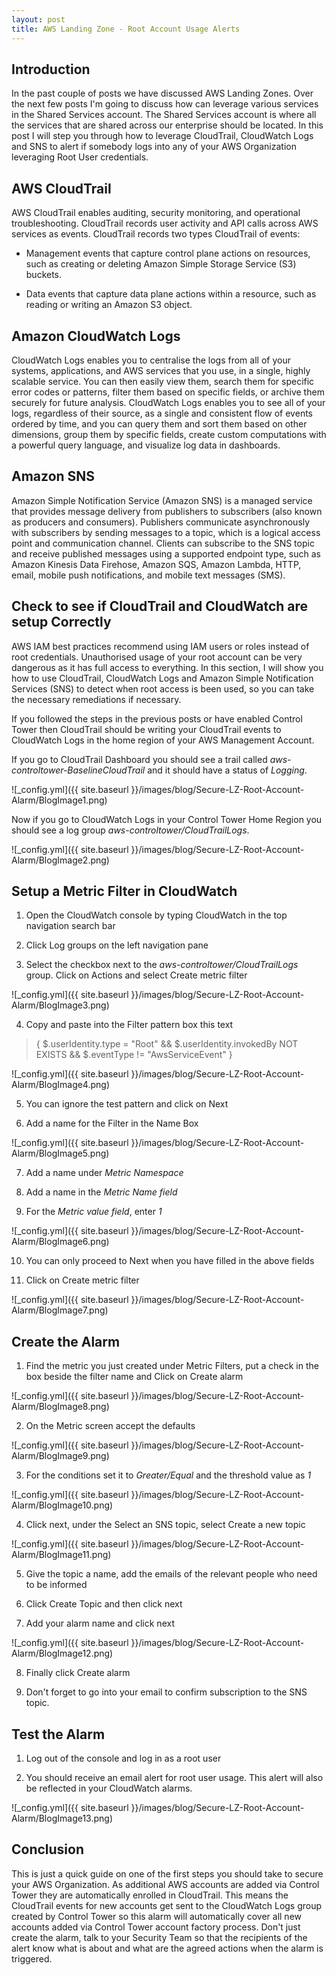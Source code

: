 ```yaml
---
layout: post
title: AWS Landing Zone - Root Account Usage Alerts
---
```


## Introduction ##

In the past couple of posts we have discussed AWS Landing Zones. Over the next few posts I'm going to discuss how can leverage various services in the Shared Services account. The Shared Services account is where all the services that are shared across our enterprise should be located. In this post I will step you through how to leverage CloudTrail, CloudWatch Logs and SNS to alert if somebody logs into any of your AWS Organization leveraging Root User credentials.


## AWS CloudTrail ##

AWS CloudTrail enables auditing, security monitoring, and operational troubleshooting. CloudTrail records user activity and API calls across AWS services as events. CloudTrail records two types CloudTrail of events:

- Management events that capture control plane actions on resources, such as creating or deleting Amazon Simple Storage Service (S3) buckets.

- Data events that capture data plane actions within a resource, such as reading or writing an Amazon S3 object.

## Amazon CloudWatch Logs ##

CloudWatch Logs enables you to centralise the logs from all of your systems, applications, and AWS services that you use, in a single, highly scalable service. You can then easily view them, search them for specific error codes or patterns, filter them based on specific fields, or archive them securely for future analysis. CloudWatch Logs enables you to see all of your logs, regardless of their source, as a single and consistent flow of events ordered by time, and you can query them and sort them based on other dimensions, group them by specific fields, create custom computations with a powerful query language, and visualize log data in dashboards.

## Amazon SNS ##

Amazon Simple Notification Service (Amazon SNS) is a managed service that provides message delivery from publishers to subscribers (also known as producers and consumers). Publishers communicate asynchronously with subscribers by sending messages to a topic, which is a logical access point and communication channel. Clients can subscribe to the SNS topic and receive published messages using a supported endpoint type, such as Amazon Kinesis Data Firehose, Amazon SQS, Amazon Lambda, HTTP, email, mobile push notifications, and mobile text messages (SMS).

## Check to see if CloudTrail and CloudWatch are setup Correctly ##

AWS IAM best practices recommend using IAM users or roles instead of root credentials. Unauthorised usage of your root account can be very dangerous as it has full access to everything. In this section, I will show you how to use CloudTrail, CloudWatch Logs and Amazon Simple Notification Services (SNS) to detect when root access is been used, so you can take the necessary remediations if necessary.

If you followed the steps in the previous posts or have enabled Control Tower then CloudTrail should be writing your CloudTrail events to CloudWatch Logs in the home region of your AWS Management Account.

If you go to CloudTrail Dashboard you should see a trail called *aws-controltower-BaselineCloudTrail* and it should have a status of *Logging*.

![_config.yml]({{ site.baseurl }}/images/blog/Secure-LZ-Root-Account-Alarm/BlogImage1.png)

Now if you go to CloudWatch Logs in your Control Tower Home Region you should see a log group *aws-controltower/CloudTrailLogs*.

![_config.yml]({{ site.baseurl }}/images/blog/Secure-LZ-Root-Account-Alarm/BlogImage2.png)

## Setup a Metric Filter in CloudWatch ##

1. Open the CloudWatch console by typing CloudWatch in the top navigation search bar

2. Click Log groups on the left navigation pane

3. Select the checkbox next to the *aws-controltower/CloudTrailLogs* group. Click on Actions and select Create metric filter

![_config.yml]({{ site.baseurl }}/images/blog/Secure-LZ-Root-Account-Alarm/BlogImage3.png)

4. Copy and paste into the Filter pattern box this text
  > { $.userIdentity.type = "Root" && $.userIdentity.invokedBy NOT EXISTS && $.eventType != "AwsServiceEvent" }

![_config.yml]({{ site.baseurl }}/images/blog/Secure-LZ-Root-Account-Alarm/BlogImage4.png)

5. You can ignore the test pattern and click on Next

6. Add a name for the Filter in the Name Box

![_config.yml]({{ site.baseurl }}/images/blog/Secure-LZ-Root-Account-Alarm/BlogImage5.png)

7. Add a name under *Metric Namespace*

8. Add a name in the *Metric Name field*

9. For the *Metric value field*, enter *1*

![_config.yml]({{ site.baseurl }}/images/blog/Secure-LZ-Root-Account-Alarm/BlogImage6.png)

10. You can only proceed to Next when you have filled in the above fields

11. Click on Create metric filter

![_config.yml]({{ site.baseurl }}/images/blog/Secure-LZ-Root-Account-Alarm/BlogImage7.png)

## Create the Alarm ##

1. Find the metric you just created under Metric Filters, put a check in the box beside the filter name and Click on Create alarm

![_config.yml]({{ site.baseurl }}/images/blog/Secure-LZ-Root-Account-Alarm/BlogImage8.png)

2. On the Metric screen accept the defaults

![_config.yml]({{ site.baseurl }}/images/blog/Secure-LZ-Root-Account-Alarm/BlogImage9.png)

3. For the conditions set it to *Greater/Equal* and the threshold value as *1*

![_config.yml]({{ site.baseurl }}/images/blog/Secure-LZ-Root-Account-Alarm/BlogImage10.png)

4. Click next, under the Select an SNS topic, select Create a new topic

![_config.yml]({{ site.baseurl }}/images/blog/Secure-LZ-Root-Account-Alarm/BlogImage11.png)

5. Give the topic a name, add the emails of the relevant people who need to be informed

6. Click Create Topic and then click next

7. Add your alarm name and click next

![_config.yml]({{ site.baseurl }}/images/blog/Secure-LZ-Root-Account-Alarm/BlogImage12.png)

8. Finally click Create alarm

9. Don't forget to go into your email to confirm subscription to the SNS topic.

## Test the Alarm ##

1. Log out of the console and log in as a root user

2. You should receive an email alert for root user usage. This alert will also be reflected in your CloudWatch alarms.

![_config.yml]({{ site.baseurl }}/images/blog/Secure-LZ-Root-Account-Alarm/BlogImage13.png)

## Conclusion ##

This is just a quick guide on one of the first steps you should take to secure your AWS Organization. As additional AWS accounts are added via Control Tower they are automatically enrolled in CloudTrail. This means the CloudTrail events for new accounts get sent to the CloudWatch Logs group created by Control Tower so this alarm will automatically cover all new accounts added via Control Tower account factory process. Don't just create the alarm, talk to your Security Team so that the recipients of the alert know what is about and what are the agreed actions when the alarm is triggered.
